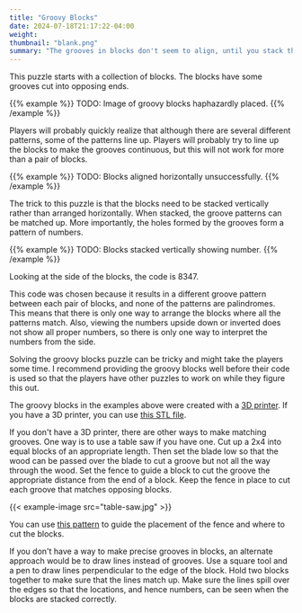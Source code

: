 ```yaml
---
title: "Groovy Blocks"
date: 2024-07-18T21:17:22-04:00
weight:
thumbnail: "blank.png"
summary: "The grooves in blocks don't seem to align, until you stack them."
---
```


This puzzle starts with a collection of blocks. The blocks have some
grooves cut into opposing ends.

{{% example %}}
TODO: Image of groovy blocks haphazardly placed.
{{% /example %}}

Players will probably quickly realize that although there are several
different patterns, some of the patterns line up. Players will probably try
to line up the blocks to make the grooves continuous, but this will not
work for more than a pair of blocks.

{{% example %}}
TODO: Blocks aligned horizontally unsuccessfully.
{{% /example %}}

The trick to this puzzle is that the blocks need to be stacked vertically
rather than arranged horizontally. When stacked, the groove patterns can be
matched up. More importantly, the holes formed by the grooves form a
pattern of numbers.

{{% example %}}
TODO: Blocks stacked vertically showing number.
{{% /example %}}

Looking at the side of the blocks, the code is 8347.

This code was chosen because it results in a different groove pattern
between each pair of blocks, and none of the patterns are palindromes. This
means that there is only one way to arrange the blocks where all the
patterns match. Also, viewing the numbers upside down or inverted does not
show all proper numbers, so there is only one way to interpret the numbers
from the side.

Solving the groovy blocks puzzle can be tricky and might take the players
some time. I recommend providing the groovy blocks well before their code
is used so that the players have other puzzles to work on while they figure
this out.

The groovy blocks in the examples above were created with a [3D printer].
If you have a 3D printer, you can use [this STL file].

If you don't have a 3D printer, there are other ways to make matching
grooves. One way is to use a table saw if you have one. Cut up a 2x4 into
equal blocks of an appropriate length. Then set the blade low so that the
wood can be passed over the blade to cut a groove but not all the way
through the wood. Set the fence to guide a block to cut the groove the
appropriate distance from the end of a block. Keep the fence in place to
cut each groove that matches opposing blocks.

{{< example-image src="table-saw.jpg" >}}

You can use [this pattern] to guide the placement of the fence and where to
cut the blocks.

If you don't have a way to make precise grooves in blocks, an alternate
approach would be to draw lines instead of grooves. Use a square tool and a
pen to draw lines perpendicular to the edge of the block. Hold two blocks
together to make sure that the lines match up. Make sure the lines spill
over the edges so that the locations, and hence numbers, can be seen when
the blocks are stacked correctly.

[3D printer]: /equipment/3d-printer/
[this STL file]: groovy-blocks.stl
[this pattern]: groovy-blocks-pattern.pdf
